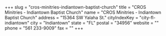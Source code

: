 +++
slug = "cros-minitries-indiantown-baptist-church"
title = "CROS Minitries - Indiantown Baptist Church"
name = "CROS Minitries - Indiantown Baptist Church"
address = "15364 SW Yalaha St."
cityIndexKey = "city-fl-indiantown"
city = "Indiantown"
state = "FL"
postal = "34956"
website = ""
phone = "561 233-9009"
fax = ""
+++

